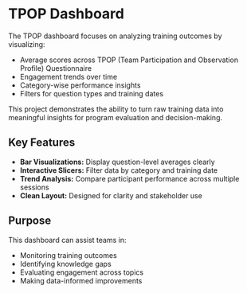 # TPOP Dashboard 

The TPOP dashboard focuses on analyzing training outcomes by visualizing:
- Average scores across TPOP (Team Participation and Observation Profile) Questionnaire
- Engagement trends over time
- Category-wise performance insights
- Filters for question types and training dates

This project demonstrates the ability to turn raw training data into meaningful insights for program evaluation and decision-making.

## Key Features
- **Bar Visualizations:** Display question-level averages clearly
- **Interactive Slicers:** Filter data by category and training date
- **Trend Analysis:** Compare participant performance across multiple sessions
- **Clean Layout:** Designed for clarity and stakeholder use

## Purpose
This dashboard can assist teams in:
- Monitoring training outcomes
- Identifying knowledge gaps
- Evaluating engagement across topics
- Making data-informed improvements
